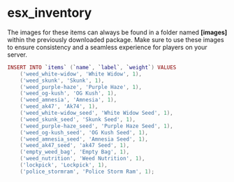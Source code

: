 # esx\_inventory

The images for these items can always be found in a folder named **\[images]** within the previously downloaded package. Make sure to use these images to ensure consistency and a seamless experience for players on your server.

```lua
INSERT INTO `items` (`name`, `label`, `weight`) VALUES
	('weed_white-widow', 'White Widow', 1),
	('weed_skunk', 'Skunk', 1),
	('weed_purple-haze', 'Purple Haze', 1),
	('weed_og-kush', 'OG Kush', 1),
	('weed_amnesia', 'Amnesia', 1),
	('weed_ak47', 'Ak74', 1),
	('weed_white-widow_seed', 'White Widow Seed', 1),
	('weed_skunk_seed', 'Skunk Seed', 1),
	('weed_purple-haze_seed', 'Purple Haze Seed', 1),
	('weed_og-kush_seed', 'OG Kush Seed', 1),
	('weed_amnesia_seed', 'Amnesia Seed', 1),
	('weed_ak47_seed', 'ak47 Seed', 1),
	('empty_weed_bag', 'Empty Bag', 1),
	('weed_nutrition', 'Weed Nutrition', 1),
	('lockpick', 'Lockpick', 1),
	('police_stormram', 'Police Storm Ram', 1);
```
